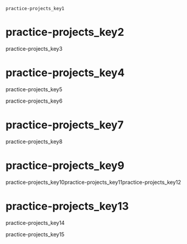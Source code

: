 ```ngMeta
practice-projects_key1
```
# practice-projects_key2
practice-projects_key3

# practice-projects_key4
practice-projects_key5

practice-projects_key6

# practice-projects_key7
practice-projects_key8

# practice-projects_key9
practice-projects_key10practice-projects_key11practice-projects_key12

# practice-projects_key13
practice-projects_key14



practice-projects_key15
